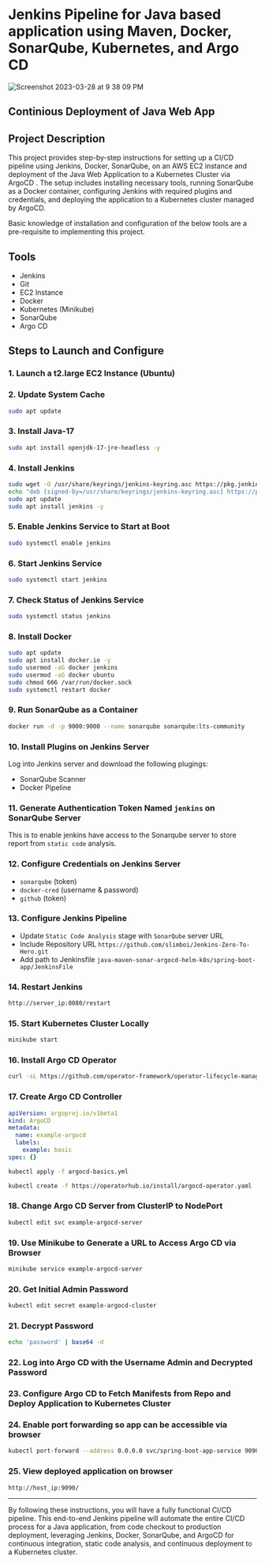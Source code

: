 # Jenkins Pipeline for Java based application using Maven, Docker, SonarQube, Kubernetes, and Argo CD

![Screenshot 2023-03-28 at 9 38 09 PM](https://user-images.githubusercontent.com/43399466/228301952-abc02ca2-9942-4a67-8293-f76647b6f9d8.png)


## Continious Deployment of Java Web App

## Project Description

This project provides step-by-step instructions for setting up a CI/CD pipeline using Jenkins, Docker, SonarQube, on an AWS EC2 instance and deployment of the Java Web Application to a Kubernetes Cluster via ArgoCD . The setup includes installing necessary tools, running SonarQube as a Docker container, configuring Jenkins with required plugins and credentials, and deploying the application to a Kubernetes cluster managed by ArgoCD.

Basic knowledge of installation and configuration of the below tools are a pre-requisite to implementing this project.

## Tools
- Jenkins
- Git
- EC2 Instance
- Docker
- Kubernetes (Minikube)
- SonarQube
- Argo CD

## Steps to Launch and Configure

### 1. Launch a t2.large EC2 Instance (Ubuntu)

### 2. Update System Cache
```bash
sudo apt update
```

### 3. Install Java-17
```bash
sudo apt install openjdk-17-jre-headless -y
```

### 4. Install Jenkins
```bash
sudo wget -O /usr/share/keyrings/jenkins-keyring.asc https://pkg.jenkins.io/debian-stable/jenkins.io-2023.key
echo "deb [signed-by=/usr/share/keyrings/jenkins-keyring.asc] https://pkg.jenkins.io/debian-stable binary/" | sudo tee /etc/apt/sources.list.d/jenkins.list > /dev/null
sudo apt update
sudo apt install jenkins -y
```

### 5. Enable Jenkins Service to Start at Boot
```bash
sudo systemctl enable jenkins
```

### 6. Start Jenkins Service
```bash
sudo systemctl start jenkins
```

### 7. Check Status of Jenkins Service
```bash
sudo systemctl status jenkins
```

### 8. Install Docker
```bash
sudo apt update
sudo apt install docker.io -y
sudo usermod -aG docker jenkins
sudo usermod -aG docker ubuntu
sudo chmod 666 /var/run/docker.sock
sudo systemctl restart docker
```

### 9. Run SonarQube as a Container
```bash
docker run -d -p 9000:9000 --name sonarqube sonarqube:lts-community
```

### 10. Install Plugins on Jenkins Server
Log into Jenkins server and download the following plugings:

- SonarQube Scanner
- Docker Pipeline

### 11. Generate Authentication Token Named `jenkins` on SonarQube Server
This is to enable jenkins have access to the Sonarqube server to store report from `static code` analysis.

### 12. Configure Credentials on Jenkins Server
- `sonarqube` (token)
- `docker-cred` (username & password)
- `github` (token)

### 13. Configure Jenkins Pipeline
- Update `Static Code Analysis` stage with `SonarQube` server URL
- Include Repository URL `https://github.com/slimboi/Jenkins-Zero-To-Hero.git`
- Add path to Jenkinsfile `java-maven-sonar-argocd-helm-k8s/spring-boot-app/JenkinsFile`

### 14. Restart Jenkins
```bash
http://server_ip:8080/restart
```

### 15. Start Kubernetes Cluster Locally
```bash
minikube start
```

### 16. Install Argo CD Operator
```bash
curl -sL https://github.com/operator-framework/operator-lifecycle-manager/releases/download/v0.28.0/install.sh | bash -s v0.28.0
```

### 17. Create Argo CD Controller
```yaml
apiVersion: argoproj.io/v1beta1
kind: ArgoCD
metadata:
  name: example-argocd
  labels:
    example: basic
spec: {}
```
```bash
kubectl apply -f argocd-basics.yml
```
```bash
kubectl create -f https://operatorhub.io/install/argocd-operator.yaml
```

### 18. Change Argo CD Server from ClusterIP to NodePort
```bash
kubectl edit svc example-argocd-server
```

### 19. Use Minikube to Generate a URL to Access Argo CD via Browser
```bash
minikube service example-argocd-server
```

### 20. Get Initial Admin Password
```bash
kubectl edit secret example-argocd-cluster
```

### 21. Decrypt Password
```bash
echo 'password' | base64 -d
```

### 22. Log into Argo CD with the Username Admin and Decrypted Password

### 23. Configure Argo CD to Fetch Manifests from Repo and Deploy Application to Kubernetes Cluster

### 24. Enable port forwarding so app can be accessible via browser
```bash
kubectl port-forward --address 0.0.0.0 svc/spring-boot-app-service 9090:80
```
### 25. View deployed application on browser
```bash
http://host_ip:9090/
```
---
By following these instructions, you will have a fully functional CI/CD pipeline. This end-to-end Jenkins pipeline will automate the entire CI/CD process for a Java application, from code checkout to production deployment, leveraging Jenkins, Docker, SonarQube, and ArgoCD for continuous integration, static code analysis, and continuous deployment to a Kubernetes cluster.
